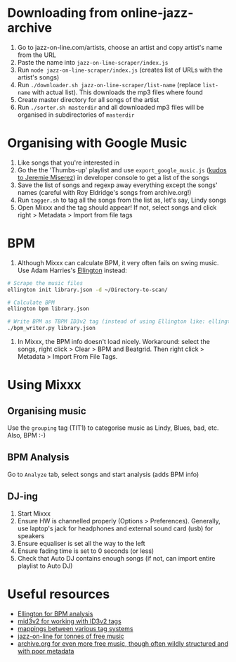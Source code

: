 # Downloading from online-jazz-archive
1. Go to jazz-on-line.com/artists, choose an artist and copy artist's name from the URL
1. Paste the name into `jazz-on-line-scraper/index.js`
1. Run `node jazz-on-line-scraper/index.js` (creates list of URLs with the artist's songs)
1. Run `./downloader.sh jazz-on-line-scraper/list-name` (replace `list-name` with actual list). This downloads the mp3 files where found
1. Create master directory for all songs of the artist
1. Run `./sorter.sh masterdir` and all downloaded mp3 files will be organised in subdirectories of `masterdir`

# Organising with Google Music
1. Like songs that you're interested in
1. Go the the 'Thumbs-up' playlist and use `export_google_music.js` ([kudos to Jeremie Miserez](https://gist.githubusercontent.com/jmiserez/c9a9a0f41e867e5ebb75/raw/2195aa4ec75c12fb1539ec727faa555643107ec5/export_google_music.js)) in developer console to get a list of the songs
1. Save the list of songs and regexp away everything except the songs' names (careful with Roy Eldridge's songs from archive.org!)
1. Run `tagger.sh` to tag all the songs from the list as, let's say, Lindy songs
1. Open Mixxx and the tag should appear! If not, select songs and click right > Metadata > Import from file tags

# BPM
1. Although Mixxx can calculate BPM, it very often fails on swing music. Use Adam Harries's [Ellington](https://github.com/AdamHarries/ellington) instead:

```bash
# Scrape the music files
ellington init library.json -d ~/Directory-to-scan/

# Calculate BPM
ellington bpm library.json 

# Write BPM as TBPM ID3v2 tag (instead of using Ellington like: ellington write library.json)
./bpm_writer.py library.json
```
1. In Mixxx, the BPM info doesn't load nicely. Workaround: select the songs, right click > Clear > BPM and Beatgrid. Then right click > Metadata > Import From File Tags.

# Using Mixxx
## Organising music
Use the `grouping` tag (TIT1) to categorise music as Lindy, Blues, bad, etc. Also, BPM :-)

## BPM Analysis
Go to `Analyze` tab, select songs and start analysis (adds BPM info)

## DJ-ing
1. Start Mixxx
1. Ensure HW is channelled properly (Options > Preferences). Generally, use laptop's jack for headphones and external sound card (usb) for speakers
1. Ensure equaliser is set all the way to the left
1. Ensure fading time is set to 0 seconds (or less)
1. Check that Auto DJ contains enough songs (if not, can import entire playlist to Auto DJ)


# Useful resources
- [Ellington for BPM analysis](https://github.com/AdamHarries/ellington)
- [mid3v2 for working with ID3v2 tags](https://mutagen.readthedocs.io/en/latest/man/mid3v2.html)
- [mappings between various tag systems](https://picard.musicbrainz.org/docs/mappings/)
- [jazz-on-line for tonnes of free music](http://www.jazz-on-line.com/artists/)
- [archive.org for even more free music, though often wildly structured and with poor metadata](https://archive.org/details/audio?and%5B%5D=swing&sin=&and%5B%5D=mediatype%3A%22audio%22&sort=&page=2)
